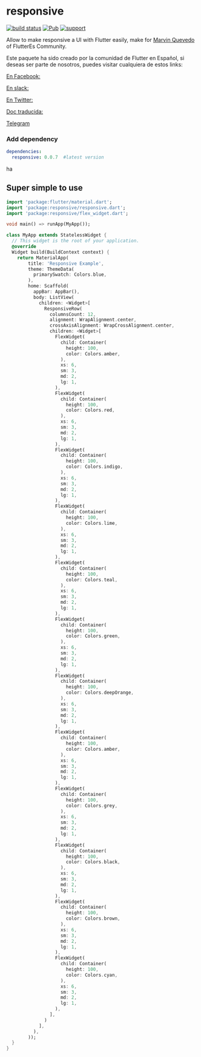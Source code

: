 
# responsive

[![build status](https://img.shields.io/travis/flutterchina/responsive/vm.svg?style=flat-square)](https://travis-ci.org/flutterchina/dio)
[![Pub](https://img.shields.io/pub/v/responsive.svg?style=flat-square)](https://pub.dartlang.org/packages/responsive)
[![support](https://img.shields.io/badge/platform-flutter%7Cdart%20vm-ff69b4.svg?style=flat-square)](https://github.com/flutter-es/responsive)

Allow to make responsive a UI with Flutter easily, make for [Marvin Quevedo](https://www.gcoding.academy/pages/quienes-somos) of FlutterEs Community.

Este paquete ha sido creado por la comunidad de Flutter en Español, si deseas ser parte de nosotros, puedes visitar cualquiera de estos links:

[En Facebook: ](https://www.facebook.com/groups/flutter.dart.spanish/)

[En slack: ](https://bit.ly/FlutterDevsEnEspanol)

[En Twitter: ](https://twitter.com/esflutter)

[Doc traducida: ](https://www.flutter-es.io)

[Telegram](https://t.me/flutter_dart_spanish)

### Add dependency

```yaml
dependencies:
  responsive: 0.0.7  #latest version
```
ha
## Super simple to use

```dart
import 'package:flutter/material.dart';
import 'package:responsive/responsive.dart';
import 'package:responsive/flex_widget.dart';

void main() => runApp(MyApp());

class MyApp extends StatelessWidget {
  // This widget is the root of your application.
  @override
  Widget build(BuildContext context) {
    return MaterialApp(
        title: 'Responsive Example',
        theme: ThemeData(
          primarySwatch: Colors.blue,
        ),
        home: Scaffold(
          appBar: AppBar(),
          body: ListView(
            children: <Widget>[
              ResponsiveRow(
                columnsCount: 12,
                alignment: WrapAlignment.center,
                crossAxisAlignment: WrapCrossAlignment.center,
                children: <Widget>[
                  FlexWidget(
                    child: Container(
                      height: 100,
                      color: Colors.amber,
                    ),
                    xs: 6,
                    sm: 3,
                    md: 2,
                    lg: 1,
                  ),
                  FlexWidget(
                    child: Container(
                      height: 100,
                      color: Colors.red,
                    ),
                    xs: 6,
                    sm: 3,
                    md: 2,
                    lg: 1,
                  ),
                  FlexWidget(
                    child: Container(
                      height: 100,
                      color: Colors.indigo,
                    ),
                    xs: 6,
                    sm: 3,
                    md: 2,
                    lg: 1,
                  ),
                  FlexWidget(
                    child: Container(
                      height: 100,
                      color: Colors.lime,
                    ),
                    xs: 6,
                    sm: 3,
                    md: 2,
                    lg: 1,
                  ),
                  FlexWidget(
                    child: Container(
                      height: 100,
                      color: Colors.teal,
                    ),
                    xs: 6,
                    sm: 3,
                    md: 2,
                    lg: 1,
                  ),
                  FlexWidget(
                    child: Container(
                      height: 100,
                      color: Colors.green,
                    ),
                    xs: 6,
                    sm: 3,
                    md: 2,
                    lg: 1,
                  ),
                  FlexWidget(
                    child: Container(
                      height: 100,
                      color: Colors.deepOrange,
                    ),
                    xs: 6,
                    sm: 3,
                    md: 2,
                    lg: 1,
                  ),
                  FlexWidget(
                    child: Container(
                      height: 100,
                      color: Colors.amber,
                    ),
                    xs: 6,
                    sm: 3,
                    md: 2,
                    lg: 1,
                  ),
                  FlexWidget(
                    child: Container(
                      height: 100,
                      color: Colors.grey,
                    ),
                    xs: 6,
                    sm: 3,
                    md: 2,
                    lg: 1,
                  ),
                  FlexWidget(
                    child: Container(
                      height: 100,
                      color: Colors.black,
                    ),
                    xs: 6,
                    sm: 3,
                    md: 2,
                    lg: 1,
                  ),
                  FlexWidget(
                    child: Container(
                      height: 100,
                      color: Colors.brown,
                    ),
                    xs: 6,
                    sm: 3,
                    md: 2,
                    lg: 1,
                  ),
                  FlexWidget(
                    child: Container(
                      height: 100,
                      color: Colors.cyan,
                    ),
                    xs: 6,
                    sm: 3,
                    md: 2,
                    lg: 1,
                  ),
                ],
              )
            ],
          ),
        ));
  }
}

```